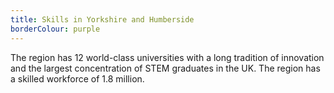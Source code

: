 ```yaml
---
title: Skills in Yorkshire and Humberside
borderColour: purple
---
```

The region has 12 world-class universities with a long tradition of innovation and the largest concentration of STEM graduates in the UK. The region has a skilled workforce of 1.8 million.